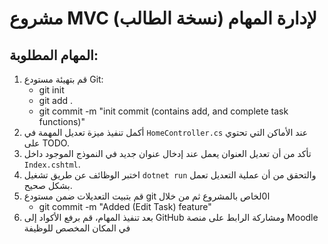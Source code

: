 # مشروع MVC لإدارة المهام (نسخة الطالب)

## المهام المطلوبة:
1. قم بتهيئة مستودع Git:
   - git init
   - git add .
   - git commit -m "init commit (contains add, and complete task functions)"
2. أكمل تنفيذ ميزة تعديل المهمة في `HomeController.cs` عند الأماكن التي تحتوي على TODO.
3. تأكد من أن تعديل العنوان يعمل عند إدخال عنوان جديد في النموذج الموجود داخل `Index.cshtml`.
4. اختبر الوظائف عن طريق تشغيل `dotnet run` والتحقق من أن عملية التعديل تعمل بشكل صحيح.
5. قم بتبيت التعديلات ضمن مستودع git ا0لخاص بالمشروع ثم من خلال
   - git commit -m "Added (Edit Task) feature"
5. بعد تنفيذ المهام، قم برفع الأكواد إلى GitHub ومشاركة الرابط على منصة Moodle في المكان المخصص للوظيفة
